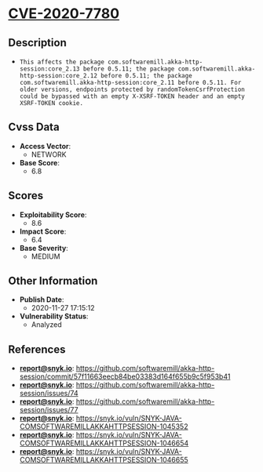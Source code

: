
# [CVE-2020-7780](https://github.com/softwaremill/akka-http-session/commit/57f11663eecb84be03383d164f655b9c5f953b41)

## Description

- `This affects the package com.softwaremill.akka-http-session:core_2.13 before 0.5.11; the package com.softwaremill.akka-http-session:core_2.12 before 0.5.11; the package com.softwaremill.akka-http-session:core_2.11 before 0.5.11. For older versions, endpoints protected by randomTokenCsrfProtection could be bypassed with an empty X-XSRF-TOKEN header and an empty XSRF-TOKEN cookie.`

## Cvss Data

- **Access Vector**:
  - NETWORK
- **Base Score**:
  - 6.8

## Scores

- **Exploitability Score**:
  - 8.6
- **Impact Score**:
  - 6.4
- **Base Severity**:
  - MEDIUM

## Other Information

- **Publish Date**:
  - 2020-11-27 17:15:12
- **Vulnerability Status**:
  - Analyzed

## References

- **report@snyk.io**: https://github.com/softwaremill/akka-http-session/commit/57f11663eecb84be03383d164f655b9c5f953b41
- **report@snyk.io**: https://github.com/softwaremill/akka-http-session/issues/74
- **report@snyk.io**: https://github.com/softwaremill/akka-http-session/issues/77
- **report@snyk.io**: https://snyk.io/vuln/SNYK-JAVA-COMSOFTWAREMILLAKKAHTTPSESSION-1045352
- **report@snyk.io**: https://snyk.io/vuln/SNYK-JAVA-COMSOFTWAREMILLAKKAHTTPSESSION-1046654
- **report@snyk.io**: https://snyk.io/vuln/SNYK-JAVA-COMSOFTWAREMILLAKKAHTTPSESSION-1046655
